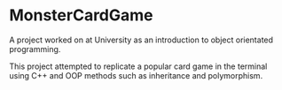 # MonsterCardGame
A project worked on at University as an introduction to object orientated programming.

This project attempted to replicate a popular card game in the terminal using C++ and OOP methods such as inheritance and polymorphism.
